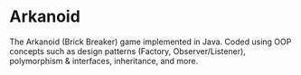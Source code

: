 # Arkanoid
The Arkanoid (Brick Breaker) game implemented in Java. Coded using OOP concepts such as design patterns (Factory, Observer/Listener), polymorphism &amp; interfaces, inheritance, and more.
